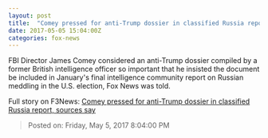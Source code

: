 ```yaml
---
layout: post
title:  "Comey pressed for anti-Trump dossier in classified Russia report, sources say"
date: 2017-05-05 15:04:00Z
categories: fox-news
---
```


FBI Director James Comey considered an anti-Trump dossier compiled by a former British intelligence officer so important that he insisted the document be included in January's final intelligence community report on Russian meddling in the U.S. election, Fox News was told.


Full story on F3News: [Comey pressed for anti-Trump dossier in classified Russia report, sources say](http://www.f3nws.com/n/krGbfH)

> Posted on: Friday, May 5, 2017 8:04:00 PM
